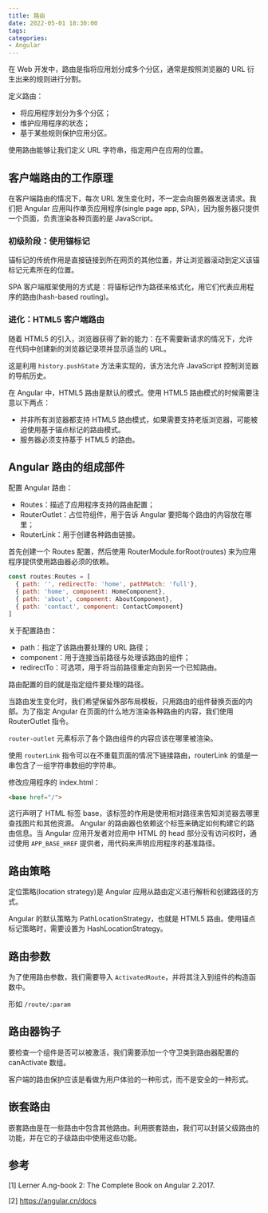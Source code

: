 ```yaml
---
title: 路由
date: 2022-05-01 18:30:00
tags:
categories:
- Angular
---
```


在 Web 开发中，路由是指将应用划分成多个分区，通常是按照浏览器的 URL 衍生出来的规则进行分割。

定义路由：
- 将应用程序划分为多个分区；
- 维护应用程序的状态；
- 基于某些规则保护应用分区。

使用路由能够让我们定义 URL 字符串，指定用户在应用的位置。

## 客户端路由的工作原理
在客户端路由的情况下，每次 URL 发生变化时，不一定会向服务器发送请求。我们把 Angular 应用叫作单页应用程序(single page app, SPA)，因为服务器只提供一个页面，负责渲染各种页面的是 JavaScript。

### 初级阶段：使用锚标记
锚标记的传统作用是直接链接到所在网页的其他位置，并让浏览器滚动到定义该锚标记元素所在的位置。

SPA 客户端框架使用的方式是：将锚标记作为路径来格式化，用它们代表应用程序的路由(hash-based routing)。

### 进化：HTML5 客户端路由
随着 HTML5 的引入，浏览器获得了新的能力：在不需要新请求的情况下，允许在代码中创建新的浏览器记录项并显示适当的 URL。

这是利用 `history.pushState` 方法来实现的，该方法允许 JavaScript 控制浏览器的导航历史。

在 Angular 中，HTML5 路由是默认的模式。使用 HTML5 路由模式的时候需要注意以下两点：
- 并非所有浏览器都支持 HTML5 路由模式，如果需要支持老版浏览器，可能被迫使用基于锚点标记的路由模式。
- 服务器必须支持基于 HTML5 的路由。

## Angular 路由的组成部件
配置 Angular 路由：
- Routes：描述了应用程序支持的路由配置；
- RouterOutlet：占位符组件，用于告诉 Angular 要把每个路由的内容放在哪里；
- RouterLink：用于创建各种路由链接。

首先创建一个 Routes 配置，然后使用 RouterModule.forRoot(routes) 来为应用程序提供使用路由器必须的依赖。
```javascript
const routes:Routes = [
  { path: '', redirectTo: 'home', pathMatch: 'full'},
  { path: 'home', component: HomeComponent},
  { path: 'about', component: AboutComponent},
  { path: 'contact', component: ContactComponent}
]
```
关于配置路由：
- path：指定了该路由要处理的 URL 路径；
- component：用于连接当前路径与处理该路由的组件；
- redirectTo：可选项，用于将当前路径重定向到另一个已知路由。

路由配置的目的就是指定组件要处理的路径。

当路由发生变化时，我们希望保留外部布局模板，只用路由的组件替换页面的内部。为了指定 Angular 在页面的什么地方渲染各种路由的内容，我们使用 RouterOutlet 指令。

`router-outlet` 元素标示了各个路由组件的内容应该在哪里被渲染。

使用 `routerLink` 指令可以在不重载页面的情况下链接路由，routerLink 的值是一串包含了一组字符串数组的字符串。

修改应用程序的 index.html：
```html
<base href="/">
```
这行声明了 HTML 标签 base，该标签的作用是使用相对路径来告知浏览器去哪里查找图片和其他资源。 Angular 的路由器也依赖这个标签来确定如何构建它的路由信息。当 Angular 应用开发者对应用中 HTML 的 head 部分没有访问权时，通过使用 `APP_BASE_HREF` 提供者，用代码来声明应用程序的基准路径。

## 路由策略
定位策略(location strategy)是 Angular 应用从路由定义进行解析和创建路径的方式。

Angular 的默认策略为 PathLocationStrategy，也就是 HTML5 路由。使用锚点标记策略时，需要设置为 HashLocationStrategy。

## 路由参数
为了使用路由参数，我们需要导入 `ActivatedRoute`，并将其注入到组件的构造函数中。

形如 `/route/:param`

## 路由器钩子
要检查一个组件是否可以被激活，我们需要添加一个守卫类到路由器配置的 canActivate 数组。

客户端的路由保护应该是看做为用户体验的一种形式，而不是安全的一种形式。

## 嵌套路由
嵌套路由是在一些路由中包含其他路由。利用嵌套路由，我们可以封装父级路由的功能，并在它的子级路由中使用这些功能。


## 参考
[1] Lerner A.ng-book 2: The Complete Book on Angular 2.2017.

[2] https://angular.cn/docs